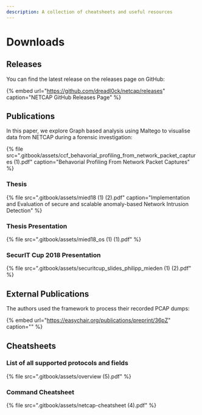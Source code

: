 ```yaml
---
description: A collection of cheatsheets and useful resources
---
```


# Downloads

## Releases

You can find the latest release on the releases page on GitHub:

{% embed url="https://github.com/dreadl0ck/netcap/releases" caption="NETCAP GitHub Releases Page" %}

## Publications

In this paper, we explore Graph based analysis using Maltego to visualise data from NETCAP during a forensic investigation:

{% file src=".gitbook/assets/ccf\_behavorial\_profiling\_from\_network\_packet\_captures \(1\).pdf" caption="Behavorial Profiling From Network Packet Captures" %}

### Thesis

{% file src=".gitbook/assets/mied18 \(1\) \(2\).pdf" caption="Implementation and Evaluation of secure and scalable anomaly-based Network Intrusion Detection" %}

### Thesis Presentation

{% file src=".gitbook/assets/mied18\_os \(1\) \(1\).pdf" %}

### SecurIT Cup 2018 Presentation

{% file src=".gitbook/assets/securitcup\_slides\_philipp\_mieden \(1\) \(2\).pdf" %}

## External Publications

The authors used the framework to process their recorded PCAP dumps:

{% embed url="https://easychair.org/publications/preprint/36pZ" caption="" %}

## Cheatsheets

### List of all supported protocols and fields

{% file src=".gitbook/assets/overview \(5\).pdf" %}

### Command Cheatsheet

{% file src=".gitbook/assets/netcap-cheatsheet \(4\).pdf" %}

